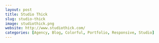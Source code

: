 ```yaml
---
layout: post
title: Studio Thick
slug: studio-thick
image: studiothick.png
website: http://www.studiothick.com/
categories: [Agency, Blog, Colorful, Portfolio, Responsive, Studio]
---
```

